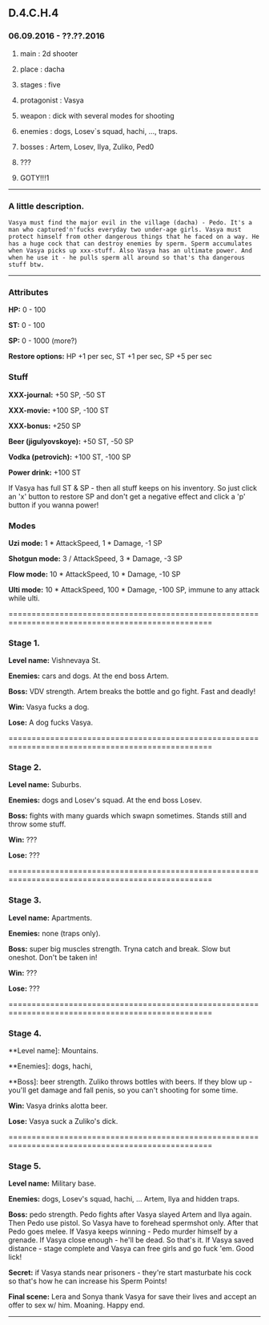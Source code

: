 D.4.C.H.4
--------------------------------------------------------------------------------------------------

### 06.09.2016 - ??.??.2016

1. main : 2d shooter

2. place : dacha

3. stages : five

4. protagonist : Vasya 

5. weapon : dick with several modes for shooting

6. enemies : dogs, Losev`s squad, hachi, ..., traps.

7. bosses : Artem, Losev, Ilya, Zuliko, Ped0

8. ???

9. GOTY!!!1

--------------------------------------------------------------------------------------------------

### A little description.

`Vasya must find the major evil in the village (dacha) - Pedo. It's a man who captured'n'fucks
everyday two under-age girls. Vasya must protect himself from other dangerous things that he
faced on a way. He has a huge cock that can destroy enemies by sperm. Sperm accumulates when
Vasya picks up xxx-stuff. Also Vasya has an ultimate power. And when he use it - he pulls sperm
all around so that's tha dangerous stuff btw.`

--------------------------------------------------------------------------------------------------

### Attributes

**HP:** 0 - 100

**ST:** 0 - 100

**SP:** 0 - 1000 (more?)

**Restore options:** HP +1 per sec, ST +1 per sec, SP +5 per sec

### Stuff

**XXX-journal:** +50 SP, -50 ST

**XXX-movie:** +100 SP, -100 ST

**XXX-bonus:** +250 SP


**Beer (jigulyovskoye):** +50 ST, -50 SP

**Vodka (petrovich):** +100 ST, -100 SP

**Power drink:** +100 ST

If Vasya has full ST & SP - then all stuff keeps on his inventory. So just click an 'x' button
to restore SP and don't get a negative effect and click a 'p' button if you wanna power!

### Modes

**Uzi mode:** 1 * AttackSpeed, 1 * Damage, -1 SP

**Shotgun mode:** 3 / AttackSpeed, 3 * Damage, -3 SP

**Flow mode:** 10 * AttackSpeed, 10 * Damage, -10 SP

**Ulti mode:** 10 * AttackSpeed, 100 * Damage, -100 SP, immune to any attack while ulti.

==================================================================================================

### Stage 1.

**Level name:** Vishnevaya St.

**Enemies:** cars and dogs. At the end boss Artem.

**Boss:** VDV strength. Artem breaks the bottle and go fight. Fast and deadly!

**Win:** Vasya fucks a dog.

**Lose:** A dog fucks Vasya.

==================================================================================================

### Stage 2.

**Level name:** Suburbs.

**Enemies:** dogs and Losev's squad. At the end boss Losev.

**Boss:** fights with many guards which swapn sometimes. Stands still and throw some stuff.

**Win:** ???

**Lose:** ???

==================================================================================================

### Stage 3.

**Level name:** Apartments.

**Enemies:** none (traps only).

**Boss:** super big muscles strength. Tryna catch and break. Slow but oneshot. Don't be taken in!

**Win:** ???

**Lose:** ???

==================================================================================================

### Stage 4.

**Level name]: Mountains.

**Enemies]: dogs, hachi, 

**Boss]: beer strength. Zuliko throws bottles with beers. If they blow up - you'll get damage
and fall penis, so you can't shooting for some time.

**Win:** Vasya drinks alotta beer.

**Lose:** Vasya suck a Zuliko's dick.

==================================================================================================

### Stage 5.

**Level name:** Military base.

**Enemies:** dogs, Losev's squad, hachi, ... Artem, Ilya and hidden traps.

**Boss:** pedo strength. Pedo fights after Vasya slayed Artem and Ilya again. Then Pedo use pistol.
So Vasya have to forehead spermshot only. After that Pedo goes melee. If Vasya keeps winning -
Pedo murder himself by a grenade. If Vasya close enough - he'll be dead. So that's it. If Vasya
saved distance - stage complete and Vasya can free girls and go fuck 'em. Good lick!

**Secret:** if Vasya stands near prisoners - they're start masturbate his cock so that's how he can
increase his Sperm Points! 

**Final scene:** Lera and Sonya thank Vasya for save their lives and accept an offer to sex w/ him.
Moaning. Happy end.

--------------------------------------------------------------------------------------------------

